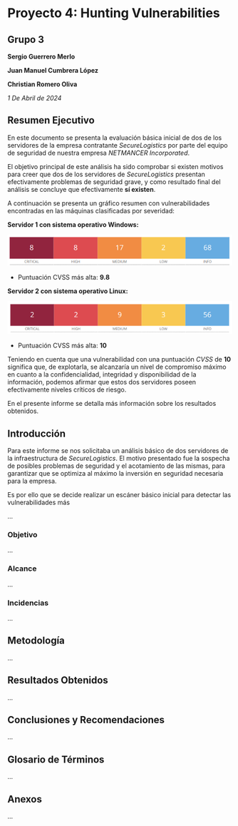 # Proyecto 4: Hunting Vulnerabilities

## Grupo 3

**Sergio Guerrero Merlo**

**Juan Manuel Cumbrera López**

**Christian Romero Oliva**

*1 De Abril de 2024*

## Resumen Ejecutivo

En este documento se presenta la evaluación básica inicial de dos de los servidores de la empresa contratante _SecureLogistics_ por parte del equipo de seguridad de nuestra empresa _NETMANCER Incorporated_.

El objetivo principal de este análisis ha sido comprobar si existen motivos para creer que dos de los servidores de _SecureLogistics_ presentan efectivamente problemas de seguridad grave, y como resultado final del análisis se concluye que efectivamente **sí existen**. 

A continuación se presenta un gráfico resumen con vulnerabilidades encontradas en las máquinas clasificadas por severidad:

**Servidor 1 con sistema operativo Windows:**

![graficoGeneralWindows](image-2.png)

- Puntuación CVSS más alta: **9.8**

**Servidor 2 con sistema operativo Linux:**

![graficoGeneralLinux](image-1.png)

- Puntuación CVSS más alta: **10**

Teniendo en cuenta que una vulnerabilidad con una puntuación _CVSS_ de **10** significa que, de explotarla, se alcanzaría un nivel de compromiso máximo en cuanto a la confidencialidad, integridad y disponibilidad de la información, podemos afirmar que estos dos servidores poseen efectivamente niveles críticos de riesgo.

En el presente informe se detalla más información sobre los resultados obtenidos.

## Introducción

Para este informe se nos solicitaba un análisis básico de dos servidores de la infraestructura de _SecureLogistics_. El motivo presentado fue la sospecha de posibles problemas de seguridad y el acotamiento de las mismas, para garantizar que se optimiza al máximo la inversión en seguridad necesaria para la empresa.

Es por ello que se decide realizar un escáner básico inicial para detectar las vulnerabilidades más 

...

### Objetivo

...

### Alcance

...

### Incidencias

...

## Metodología

...

## Resultados Obtenidos

...

## Conclusiones y Recomendaciones

...

## Glosario de Términos

...

## Anexos

...
